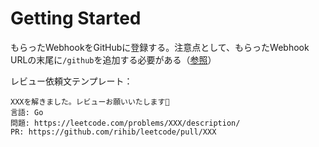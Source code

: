 # Getting Started

もらったWebhookをGitHubに登録する。注意点として、もらったWebhook URLの末尾に`/github`を追加する必要がある（[参照](https://gist.github.com/jagrosh/5b1761213e33fc5b54ec7f6379034a22)）

レビュー依頼文テンプレート：

```plaintext
XXXを解きました。レビューお願いいたします🙏
言語: Go
問題: https://leetcode.com/problems/XXX/description/
PR: https://github.com/rihib/leetcode/pull/XXX
```

